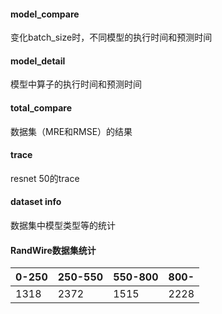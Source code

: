 #### model_compare
变化batch_size时，不同模型的执行时间和预测时间

#### model_detail
模型中算子的执行时间和预测时间

#### total_compare
数据集（MRE和RMSE）的结果

#### trace
resnet 50的trace

#### dataset info
数据集中模型类型等的统计

#### RandWire数据集统计

|0-250 |250-550 |550-800 | 800- | 
|------|-------|-------|--------|
|1318 | 2372| 1515|2228| 